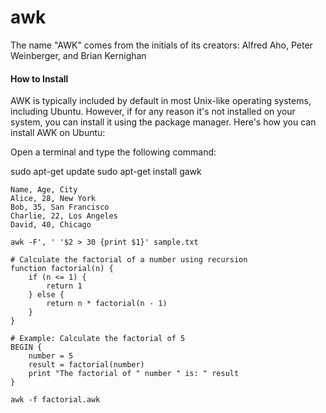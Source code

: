 # awk
The name "AWK" comes from the initials of its creators: Alfred Aho, Peter Weinberger, and Brian Kernighan


#### How to Install

AWK is typically included by default in most Unix-like operating systems, including Ubuntu. However, if for any reason it's not installed on your system, you can install it using the package manager. Here's how you can install AWK on Ubuntu:

Open a terminal and type the following command:

sudo apt-get update
sudo apt-get install gawk



```
Name, Age, City
Alice, 28, New York
Bob, 35, San Francisco
Charlie, 22, Los Angeles
David, 40, Chicago

```

```
awk -F', ' '$2 > 30 {print $1}' sample.txt

```


```
# Calculate the factorial of a number using recursion
function factorial(n) {
    if (n <= 1) {
        return 1
    } else {
        return n * factorial(n - 1)
    }
}

# Example: Calculate the factorial of 5
BEGIN {
    number = 5
    result = factorial(number)
    print "The factorial of " number " is: " result
}

```

```
awk -f factorial.awk

```
